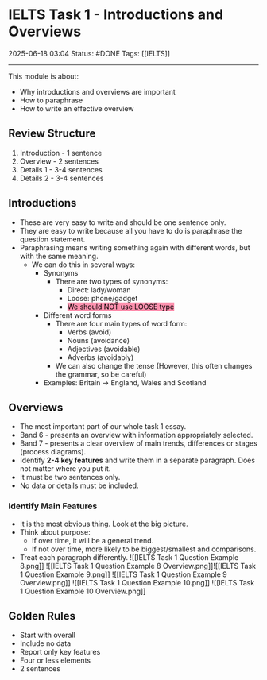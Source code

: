 # IELTS Task 1 - Introductions and Overviews

2025-06-18 03:04
Status: #DONE 
Tags: [[IELTS]]

---
This module is about:
- Why introductions and overviews are important
- How to paraphrase
- How to write an effective overview
## Review Structure
1. Introduction - 1 sentence
2. Overview - 2 sentences
3. Details 1 - 3-4 sentences
4. Details 2 - 3-4 sentences
## Introductions
- These are very easy to write and should be one sentence only.
- They are easy to write because all you have to do is paraphrase the question statement.
- Paraphrasing means writing something again with different words, but with the same meaning.
	- We can do this in several ways:
		- Synonyms
			- There are two types of synonyms:
				- Direct: lady/woman
				- Loose: phone/gadget
				- <mark style="background: #FF5582A6;">We should NOT use LOOSE type</mark>
		- Different word forms
			- There are four main types of word form:
				- Verbs (avoid)
				- Nouns (avoidance)
				- Adjectives (avoidable)
				- Adverbs (avoidably)
			- We can also change the tense (However, this often changes the grammar, so be careful)
		- Examples: Britain -> England, Wales and Scotland

## Overviews
- The most important part of our whole task 1 essay.
- Band 6 - presents an overview with information appropriately selected.
- Band 7 - presents a clear overview of main trends, differences or stages (process diagrams).
- Identify **2-4 key features** and write them in a separate paragraph. Does not matter where you put it.
- It must be two sentences only.
- No data or details must be included.
### Identify Main Features
- It is the most obvious thing. Look at the big picture.
- Think about purpose:
	- If over time, it will be a general trend.
	- If not over time, more likely to be biggest/smallest and comparisons.
- Treat each paragraph differently.
![[IELTS Task 1 Question Example 8.png]]
![[IELTS Task 1 Question Example 8 Overview.png]]![[IELTS Task 1 Question Example 9.png]]
![[IELTS Task 1 Question Example 9 Overview.png]]
![[IELTS Task 1 Question Example 10.png]]
![[IELTS Task 1 Question Example 10 Overview.png]]
## Golden Rules
- Start with overall
- Include no data
- Report only key features
- Four or less elements
- 2 sentences